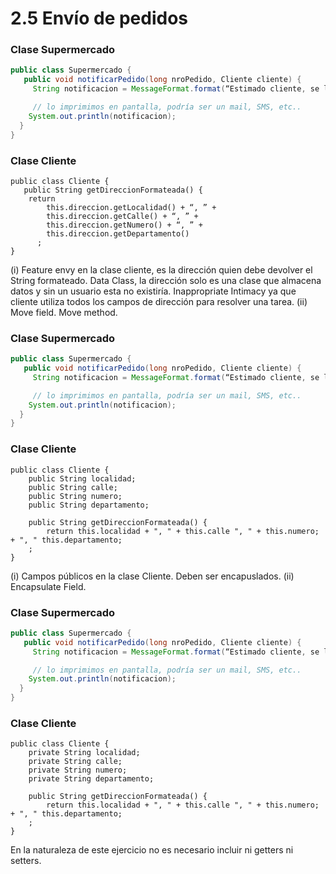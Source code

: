# 2.5 Envío de pedidos

### Clase Supermercado
```java
public class Supermercado {
   public void notificarPedido(long nroPedido, Cliente cliente) {
     String notificacion = MessageFormat.format(“Estimado cliente, se le informa que hemos recibido su pedido con número {0}, el cual será enviado a la dirección {1}”, new Object[] { nroPedido, cliente.getDireccionFormateada() });

     // lo imprimimos en pantalla, podría ser un mail, SMS, etc..
    System.out.println(notificacion);
  }
}
```
### Clase Cliente
```
public class Cliente {
   public String getDireccionFormateada() {
	return 
		this.direccion.getLocalidad() + “, ” +
		this.direccion.getCalle() + “, ” +
		this.direccion.getNumero() + “, ” +
		this.direccion.getDepartamento()
      ;
}
```

(i) Feature envy en la clase cliente, es la dirección quien debe devolver el String formateado. Data Class, la dirección solo es una clase que almacena datos y sin un usuario esta no existiría. Inappropriate Intimacy ya que cliente utiliza todos los campos de dirección
para resolver una tarea.
(ii) Move field. Move method.

### Clase Supermercado
```java
public class Supermercado {
   public void notificarPedido(long nroPedido, Cliente cliente) {
     String notificacion = MessageFormat.format(“Estimado cliente, se le informa que hemos recibido su pedido con número {0}, el cual será enviado a la dirección {1}”, new Object[] { nroPedido, cliente.getDireccionFormateada() });

     // lo imprimimos en pantalla, podría ser un mail, SMS, etc..
    System.out.println(notificacion);
  }
}
```
### Clase Cliente
```
public class Cliente {
    public String localidad;
    public String calle;
    public String numero;
    public String departamento;

    public String getDireccionFormateada() {
        return this.localidad + ", " + this.calle ", " + this.numero; + ", " this.departamento;
    ;
}
```

(i) Campos públicos en la clase Cliente. Deben ser encapuslados.
(ii) Encapsulate Field.

### Clase Supermercado
```java
public class Supermercado {
   public void notificarPedido(long nroPedido, Cliente cliente) {
     String notificacion = MessageFormat.format(“Estimado cliente, se le informa que hemos recibido su pedido con número {0}, el cual será enviado a la dirección {1}”, new Object[] { nroPedido, cliente.getDireccionFormateada() });

     // lo imprimimos en pantalla, podría ser un mail, SMS, etc..
    System.out.println(notificacion);
  }
}
```
### Clase Cliente
```
public class Cliente {
    private String localidad;
    private String calle;
    private String numero;
    private String departamento;

    public String getDireccionFormateada() {
        return this.localidad + ", " + this.calle ", " + this.numero; + ", " this.departamento;
    ;
}
```
En la naturaleza de este ejercicio no es necesario incluir ni getters ni setters.
